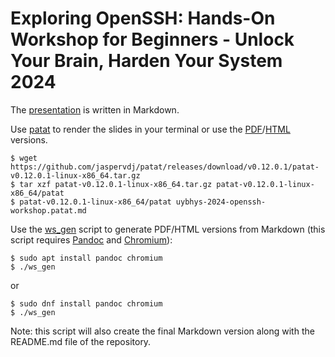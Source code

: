 # Exploring OpenSSH: Hands-On Workshop for Beginners - Unlock Your Brain, Harden Your System 2024

The [presentation](https://github.com/wllm-rbnt/uybhys-2024-openssh-workshop/blob/main/uybhys-2024-openssh-workshop.patat.md) is written in Markdown.

Use [patat](https://github.com/jaspervdj/patat) to render the slides in your terminal or use the [PDF](https://github.com/wllm-rbnt/uybhys-2024-openssh-workshop/blob/main/uybhys-2024-openssh-workshop.pdf)/[HTML](https://github.com/wllm-rbnt/uybhys-2024-openssh-workshop/blob/main/document_name.html) versions.

    $ wget https://github.com/jaspervdj/patat/releases/download/v0.12.0.1/patat-v0.12.0.1-linux-x86_64.tar.gz
    $ tar xzf patat-v0.12.0.1-linux-x86_64.tar.gz patat-v0.12.0.1-linux-x86_64/patat
    $ patat-v0.12.0.1-linux-x86_64/patat uybhys-2024-openssh-workshop.patat.md

Use the [ws_gen](https://github.com/wllm-rbnt/uybhys-2024-openssh-workshop/blob/main/ws_gen) script to generate PDF/HTML versions from Markdown (this script requires [Pandoc](https://pandoc.org/) and [Chromium](https://www.chromium.org/Home/)):

    $ sudo apt install pandoc chromium
    $ ./ws_gen

or

    $ sudo dnf install pandoc chromium
    $ ./ws_gen

Note: this script will also create the final Markdown version along with the
README.md file of the repository.
